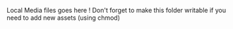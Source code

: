 Local Media files goes here !
Don't forget to make this folder writable if you need to add new assets (using chmod)
